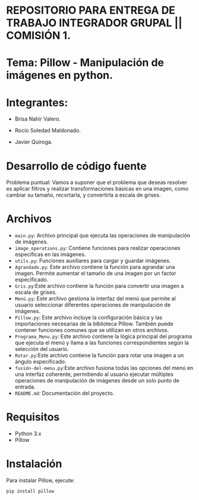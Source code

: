 # REPOSITORIO PARA ENTREGA DE TRABAJO INTEGRADOR GRUPAL || COMISIÓN 1.

# Tema: Pillow - Manipulación de imágenes en python.

# Integrantes:

- Brisa Nahir Valero.

- Rocío Soledad Maldonado.

- Javier Quiroga.

# Desarrollo de código fuente
Problema puntual:
Vamos a suponer que el problema que deseas resolver es aplicar filtros y realizar transformaciones básicas en una imagen, como cambiar su tamaño, recortarla, y convertirla a escala de grises.

# Archivos

- `main.py`: Archivo principal que ejecuta las operaciones de manipulación de imágenes.
- `image_operations.py`: Contiene funciones para realizar operaciones específicas en las imágenes.
- `utils.py`: Funciones auxiliares para cargar y guardar imágenes.
- `Agrandado.py`: Este archivo contiene la función para agrandar una imagen. Permite aumentar el tamaño de una imagen por un factor especificado.
- `Gris.py`:Este archivo contiene la función para convertir una imagen a escala de grises.
- `Menú.py`: Este archivo gestiona la interfaz del menú que permite al usuario seleccionar diferentes operaciones de manipulación de imágenes.
- `Pillow.py`: Este archivo incluye la configuración básica y las importaciones necesarias de la biblioteca Pillow. También puede contener funciones comunes que se utilizan en otros archivos.
- `Programa_Menu.py`: Este archivo contiene la lógica principal del programa que ejecuta el menú y llama a las funciones correspondientes según la selección del usuario.
- `Rotar.py`:Este archivo contiene la función para rotar una imagen a un ángulo especificado.
- `fusión-del-menu.py`:Este archivo fusiona todas las opciones del menú en una interfaz coherente, permitiendo al usuario ejecutar múltiples operaciones de manipulación de imágenes desde un solo punto de entrada.
- `README.md`: Documentación del proyecto.

# Requisitos

- Python 3.x
- Pillow

# Instalación

Para instalar Pillow, ejecute:
```bash
pip install pillow
